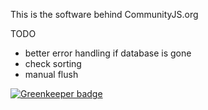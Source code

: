 This is the software behind CommunityJS.org

TODO
- better error handling if database is gone
- check sorting
- manual flush

[![Greenkeeper badge](https://badges.greenkeeper.io/luebken/CommunityJS.svg)](https://greenkeeper.io/)